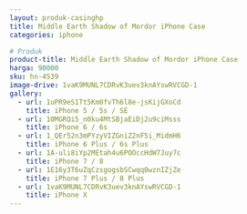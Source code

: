 ```yaml
---
layout: produk-casinghp
title: Middle Earth Shadow of Mordor iPhone Case
categories: iphone

# Produk
product-title: Middle Earth Shadow of Mordor iPhone Case
harga: 90000
sku: hn-4539
image-drive: 1vaK9MUNL7CDRvK3uev3knAYswRVCGD-1
gallery:
  - url: 1uPR9eS1Tt5Km0fvTh6l8e-jsKijGXoCd
    title: iPhone 5 / 5s / SE
  - url: 10MGRQi5_n0ku4MtSBjaEiDj2u9ciMsss
    title: iPhone 6 / 6s
  - url: 1_QEr52n3mPYzyVIZGniZ2nF5i_MidmH6
    title: iPhone 6 Plus / 6s Plus
  - url: 1A-uli8iYp2MEtah4u6POOccHdW7Juy7c
    title: iPhone 7 / 8
  - url: 1E16y3T6uZqCzsgogsbSCwqq0wznIZjZe
    title: iPhone 7 Plus / 8 Plus
  - url: 1vaK9MUNL7CDRvK3uev3knAYswRVCGD-1
    title: iPhone X
---
```

